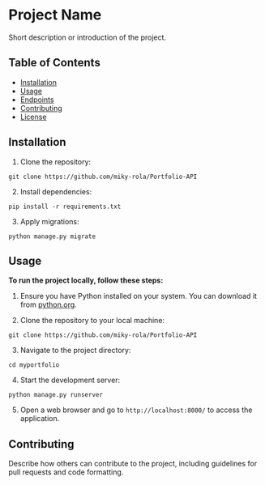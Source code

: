 # Project Name

Short description or introduction of the project.

## Table of Contents

- [Installation](#installation)
- [Usage](#usage)
- [Endpoints](#endpoints)
- [Contributing](#contributing)
- [License](#license)

## Installation

1. Clone the repository:

`git clone https://github.com/miky-rola/Portfolio-API`


2. Install dependencies:

`pip install -r requirements.txt`


3. Apply migrations:

`python manage.py migrate`


## Usage

**To run the project locally, follow these steps:**

1. Ensure you have Python installed on your system. You can download it from [python.org](https://www.python.org/).

2. Clone the repository to your local machine:

`git clone https://github.com/miky-rola/Portfolio-API`

3. Navigate to the project directory:

`cd myportfolio`


4. Start the development server:

`python manage.py runserver`


5. Open a web browser and go to `http://localhost:8000/` to access the application.



## Contributing

Describe how others can contribute to the project, including guidelines for pull requests and code formatting.



